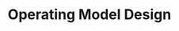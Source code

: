 ---
layout: sub-service
order: 1
title: "Operating Model Design"
parent: "Organizational Design and Alignment"
description: "SLKone's Operating Model Design services ensure that your organization's structure, processes, and systems are optimized to support your strategic goals and drive business performance."
approach: "We assess your current operating model to identify strengths and areas for improvement. Our team collaborates with your leadership to design an operating model that aligns with your strategic objectives, enhances efficiency, and supports sustainable growth."
intro: "Optimize your organization's structure and processes to drive performance and support strategic goals through tailored Operating Model Design services."
focus_areas:
  - title: "Current State Assessment"
    content: "Analyze your existing operating model to identify strengths, weaknesses, and opportunities for improvement."
  - title: "Future State Design"
    content: "Design an operating model that aligns with your strategic objectives and business requirements."
  - title: "Governance Structure Development"
    content: "Establish clear decision-making processes and accountability frameworks to support your operating model."
  - title: "Performance Metric Design"
    content: "Develop KPIs that align with your new operating model and strategic goals."
  - title: "Implementation Planning"
    content: "Create detailed plans for transitioning to the new operating model, ensuring seamless execution."
why_choose:
  - "Comprehensive Operating Model Expertise"
  - "Strategic Alignment with Business Goals"
  - "Data-Driven Design Approach"
  - "Proven Methodologies for Successful Implementation"
cta: "Contact us to design an Operating Model that drives your strategic objectives and enhances organizational performance."
icon: "fa-object-group"
color: "cinnabar"
image: "/assets/images/backgrounds/operating-model-design.webp"
permalink: /services/organizational-design-and-alignment/operating-model-design
---